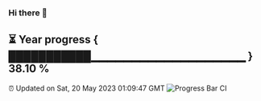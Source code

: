 ### Hi there 👋
⏳ Year progress { ███████████▁▁▁▁▁▁▁▁▁▁▁▁▁▁▁▁▁▁▁ } 38.10 %
---
⏰ Updated on Sat, 20 May 2023 01:09:47 GMT
![Progress Bar CI](https://github.com/liununu/liununu/workflows/Progress%20Bar%20CI/badge.svg)
